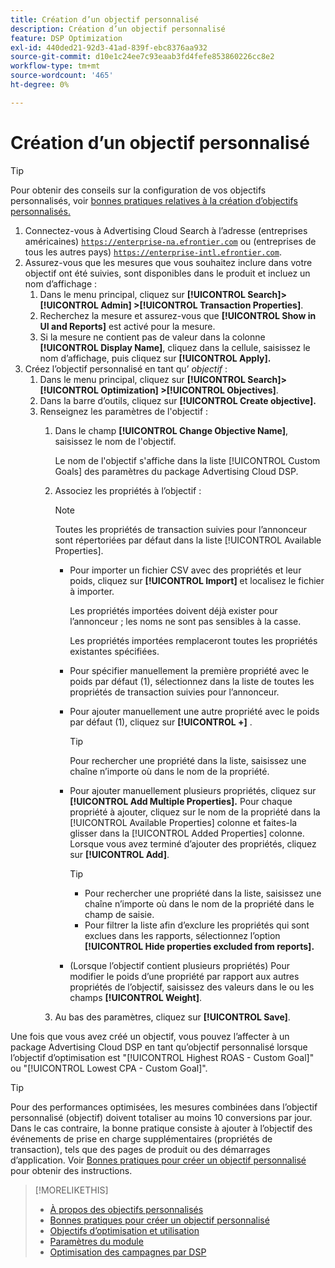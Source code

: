 ```yaml
---
title: Création d’un objectif personnalisé
description: Création d’un objectif personnalisé
feature: DSP Optimization
exl-id: 440ded21-92d3-41ad-839f-ebc8376aa932
source-git-commit: d10e1c24ee7c93eaab3fd4fefe853860226cc8e2
workflow-type: tm+mt
source-wordcount: '465'
ht-degree: 0%

---
```


# Création d’un objectif personnalisé

>[!TIP]
>
>Pour obtenir des conseils sur la configuration de vos objectifs personnalisés, voir [ bonnes pratiques relatives à la création d’objectifs personnalisés.](custom-goal-best-practices.md)

1. Connectez-vous à Advertising Cloud Search à l’adresse (entreprises américaines) [`https://enterprise-na.efrontier.com`](https://enterprise-na.efrontier.com) ou (entreprises de tous les autres pays) [`https://enterprise-intl.efrontier.com`](https://enterprise-intl.efrontier.com).
1. Assurez-vous que les mesures que vous souhaitez inclure dans votre objectif ont été suivies, sont disponibles dans le produit et incluez un nom d’affichage :
   1. Dans le menu principal, cliquez sur **[!UICONTROL Search]> [!UICONTROL Admin] >[!UICONTROL Transaction Properties]**.
   1. Recherchez la mesure et assurez-vous que **[!UICONTROL Show in UI and Reports]** est activé pour la mesure.
   1. Si la mesure ne contient pas de valeur dans la colonne **[!UICONTROL Display Name]**, cliquez dans la cellule, saisissez le nom d’affichage, puis cliquez sur **[!UICONTROL Apply].**
1. Créez l’objectif personnalisé en tant qu’ *objectif* :
   1. Dans le menu principal, cliquez sur **[!UICONTROL Search]> [!UICONTROL Optimization] >[!UICONTROL Objectives]**.
   1. Dans la barre d’outils, cliquez sur **[!UICONTROL Create objective].**
   1. Renseignez les paramètres de l&#39;objectif :
      1. Dans le champ **[!UICONTROL Change Objective Name]**, saisissez le nom de l&#39;objectif.

         Le nom de l&#39;objectif s&#39;affiche dans la liste [!UICONTROL Custom Goals] des paramètres du package Advertising Cloud DSP.

      1. Associez les propriétés à l’objectif :

         >[!NOTE]
         >
         > Toutes les propriétés de transaction suivies pour l’annonceur sont répertoriées par défaut dans la liste [!UICONTROL Available Properties].

         * Pour importer un fichier CSV avec des propriétés et leur poids, cliquez sur **[!UICONTROL Import]** et localisez le fichier à importer.

            Les propriétés importées doivent déjà exister pour l’annonceur ; les noms ne sont pas sensibles à la casse.

            Les propriétés importées remplaceront toutes les propriétés existantes spécifiées.

         * Pour spécifier manuellement la première propriété avec le poids par défaut (1), sélectionnez dans la liste de toutes les propriétés de transaction suivies pour l’annonceur.

         * Pour ajouter manuellement une autre propriété avec le poids par défaut (1), cliquez sur **[!UICONTROL +]** .

            >[!TIP]
            >
            > Pour rechercher une propriété dans la liste, saisissez une chaîne n’importe où dans le nom de la propriété.

         * Pour ajouter manuellement plusieurs propriétés, cliquez sur **[!UICONTROL Add Multiple Properties].** Pour chaque propriété à ajouter, cliquez sur le nom de la propriété dans la  [!UICONTROL Available Properties] colonne et faites-la glisser dans la  [!UICONTROL Added Properties] colonne. Lorsque vous avez terminé d’ajouter des propriétés, cliquez sur **[!UICONTROL Add]**.

            >[!TIP]
            >
            >* Pour rechercher une propriété dans la liste, saisissez une chaîne n’importe où dans le nom de la propriété dans le champ de saisie.
            >* Pour filtrer la liste afin d’exclure les propriétés qui sont exclues dans les rapports, sélectionnez l’option **[!UICONTROL Hide properties excluded from reports].**


         * (Lorsque l’objectif contient plusieurs propriétés) Pour modifier le poids d’une propriété par rapport aux autres propriétés de l’objectif, saisissez des valeurs dans le ou les champs **[!UICONTROL Weight]**.
      1. Au bas des paramètres, cliquez sur **[!UICONTROL Save]**.


Une fois que vous avez créé un objectif, vous pouvez l’affecter à un package Advertising Cloud DSP en tant qu’objectif personnalisé lorsque l’objectif d’optimisation est &quot;[!UICONTROL Highest ROAS - Custom Goal]&quot; ou &quot;[!UICONTROL Lowest CPA - Custom Goal]&quot;.

>[!TIP]
>
>Pour des performances <!-- optimum? Or optimization won't happen at all w/out it? -->optimisées, les mesures combinées dans l’objectif personnalisé (objectif) doivent totaliser au moins 10 conversions par jour. Dans le cas contraire, la bonne pratique consiste à ajouter à l’objectif des événements de prise en charge supplémentaires (propriétés de transaction), tels que des pages de produit ou des démarrages d’application. Voir [Bonnes pratiques pour créer un objectif personnalisé](custom-goal-best-practices.md) pour obtenir des instructions.

>[!MORELIKETHIS]
>
>* [À propos des objectifs personnalisés](custom-goal-about.md)
>* [Bonnes pratiques pour créer un objectif personnalisé](custom-goal-best-practices.md)
>* [Objectifs d’optimisation et utilisation](optimization-goals.md)
>* [Paramètres du module](/help/dsp/campaign-management/packages/package-settings.md)
> * [Optimisation des campagnes par DSP](optimization-how-dsp-optimizes-campaigns.md)

